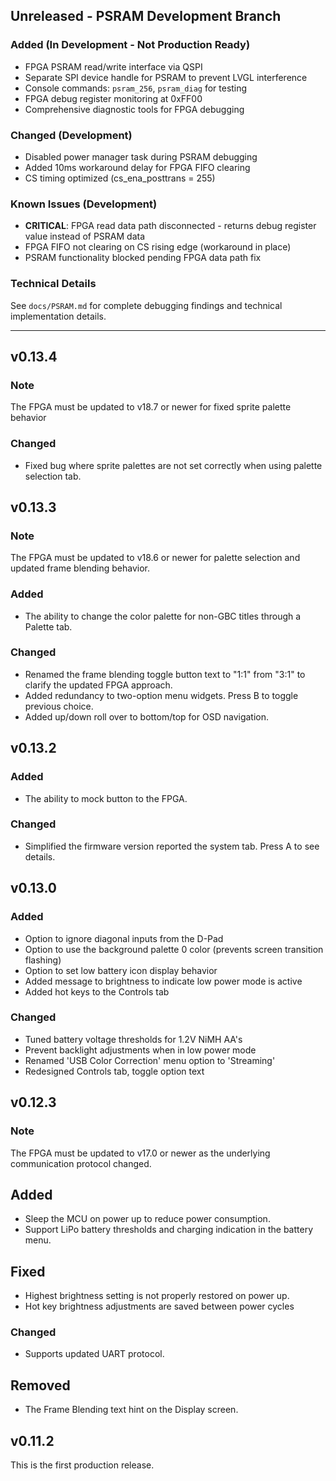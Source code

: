 ## Unreleased - PSRAM Development Branch

### Added (In Development - Not Production Ready)
- FPGA PSRAM read/write interface via QSPI
- Separate SPI device handle for PSRAM to prevent LVGL interference
- Console commands: `psram_256`, `psram_diag` for testing
- FPGA debug register monitoring at 0xFF00
- Comprehensive diagnostic tools for FPGA debugging

### Changed (Development)
- Disabled power manager task during PSRAM debugging
- Added 10ms workaround delay for FPGA FIFO clearing
- CS timing optimized (cs_ena_posttrans = 255)

### Known Issues (Development)
- **CRITICAL**: FPGA read data path disconnected - returns debug register value instead of PSRAM data
- FPGA FIFO not clearing on CS rising edge (workaround in place)
- PSRAM functionality blocked pending FPGA data path fix

### Technical Details
See `docs/PSRAM.md` for complete debugging findings and technical implementation details.

---

## v0.13.4

### Note
The FPGA must be updated to v18.7 or newer for fixed sprite palette behavior

### Changed
- Fixed bug where sprite palettes are not set correctly when using palette
selection tab.

## v0.13.3

### Note
The FPGA must be updated to v18.6 or newer for palette selection and updated
frame blending behavior.

### Added
- The ability to change the color palette for non-GBC titles through a Palette tab.

### Changed
- Renamed the frame blending toggle button text to "1:1" from "3:1" to clarify
the updated FPGA approach.
- Added redundancy to two-option menu widgets. Press B to toggle previous choice.
- Added up/down roll over to bottom/top for OSD navigation.

## v0.13.2

### Added
- The ability to mock button to the FPGA.

### Changed
- Simplified the firmware version reported the system tab. Press A to see details.

## v0.13.0

### Added
- Option to ignore diagonal inputs from the D-Pad
- Option to use the background palette 0 color (prevents screen transition flashing)
- Option to set low battery icon display behavior
- Added message to brightness to indicate low power mode is active
- Added hot keys to the Controls tab

### Changed
- Tuned battery voltage thresholds for 1.2V NiMH AA's
- Prevent backlight adjustments when in low power mode
- Renamed 'USB Color Correction' menu option to 'Streaming'
- Redesigned Controls tab, toggle option text

## v0.12.3

### Note
The FPGA must be updated to v17.0 or newer as the underlying communication protocol changed.

## Added
- Sleep the MCU on power up to reduce power consumption.
- Support LiPo battery thresholds and charging indication in the battery menu.

## Fixed
- Highest brightness setting is not properly restored on power up.
- Hot key brightness adjustments are saved between power cycles

### Changed
- Supports updated UART protocol.

## Removed
- The Frame Blending text hint on the Display screen.

## v0.11.2
This is the first production release.
